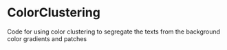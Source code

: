 # ColorClustering
Code for using color clustering to segregate the texts from the background color gradients and patches
